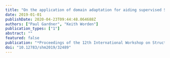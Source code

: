 ```yaml
---
title: "On the application of domain adaptation for aiding supervised SHM methods"
date: 2019-01-01
publishDate: 2020-04-23T09:44:48.064688Z
authors: ["Paul Gardner", "Keith Worden"]
publication_types: ["1"]
abstract: ""
featured: false
publication: "*Proceedings of the 12th International Workshop on Structural Health Monitoring*"
doi: "10.12783/shm2019/32489"
---
```


